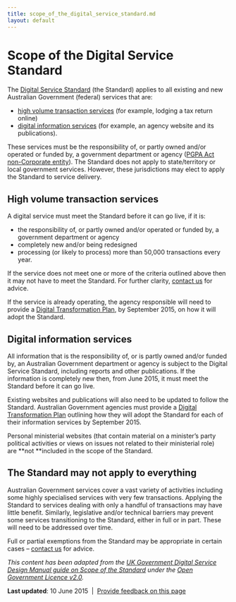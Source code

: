 ```yaml
---
title: scope_of_the_digital_service_standard.md
layout: default
---
```

Scope of the Digital Service Standard
=====================================

The [Digital Service Standard](digital_service_standard.md) (the Standard) applies to all existing and new Australian Government (federal) services that are:

-   [high volume transaction services](../node/scope_of_the_digital_service_standard.md#_High_volume_Ttransaction) (for example, lodging a tax return online) 
-   [digital information services](../node/scope_of_the_digital_service_standard.md#_Digital_information_services) (for example, an agency website and its publications).

These services must be the responsibility of, or partly owned and/or operated or funded by, a government department or agency ([PGPA Act non-Corporate entity](http://www.finance.gov.au/resource-management/introduction/)). The Standard does not apply to state/territory or local government services. However, these jurisdictions may elect to apply the Standard to service delivery.

High volume transaction services
--------------------------------

A digital service must meet the Standard before it can go live, if it is:

-   the responsibility of, or partly owned and/or operated or funded by, a government department or agency
-   completely new and/or being redesigned
-   processing (or likely to process) more than 50,000 transactions every year.

If the service does not meet one or more of the criteria outlined above then it may not have to meet the Standard. For further clarity, [contact us](../engage.md) for advice.

If the service is already operating, the agency responsible will need to provide a [Digital Transformation Plan](../node/digital_transformation_plan.md), by September 2015, on how it will adopt the Standard.

Digital information services
----------------------------

All information that is the responsibility of, or is partly owned and/or funded by, an Australian Government department or agency is subject to the Digital Service Standard, including reports and other publications. If the information is completely new then, from June 2015, it must meet the Standard before it can go live.

Existing websites and publications will also need to be updated to follow the Standard. Australian Government agencies must provide a [Digital Transformation Plan](../node/digital_transformation_plan.md) outlining how they will adopt the Standard for each of their information services by September 2015.

Personal ministerial websites (that contain material on a minister’s party political activities or views on issues not related to their ministerial role) are **not **included in the scope of the Standard.

The Standard may not apply to everything
----------------------------------------

Australian Government services cover a vast variety of activities including some highly specialised services with very few transactions. Applying the Standard to services dealing with only a handful of transactions may have little benefit. Similarly, legislative and/or technical barriers may prevent some services transitioning to the Standard, either in full or in part. These will need to be addressed over time. 

Full or partial exemptions from the Standard may be appropriate in certain cases – [contact us](../engage.md) for advice.

*This content has been adapted from the *[*UK Government Digital Service Design Manual guide on Scope of the Standard*](https://www.gov.uk/service-manual/digital-by-default/scope-of-the-digital_service_standard.md)* under the *[*Open Government Licence v2.0*](http://www.nationalarchives.gov.uk/doc/open-government-licence/version/2/)*.*

**Last updated**: 10 June 2015  |  [Provide feedback on this page](../feedback%3Furl_from=Scope.html)

